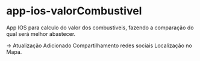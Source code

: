 # app-ios-valorCombustivel

App IOS para calculo do valor dos combustiveis,
fazendo a comparação do qual será melhor abastecer.

-> Atualização
 Adicionado Compartilhamento redes sociais
 Localização no Mapa.
